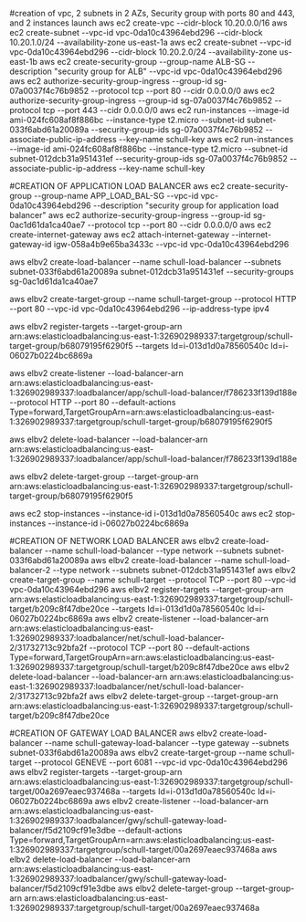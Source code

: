 #creation of vpc, 2 subnets in 2 AZs, Security group with ports 80 and 443, and 2 instances launch
aws ec2 create-vpc --cidr-block  10.20.0.0/16
aws ec2 create-subnet --vpc-id vpc-0da10c43964ebd296 --cidr-block 10.20.1.0/24 --availability-zone us-east-1a
aws ec2 create-subnet --vpc-id vpc-0da10c43964ebd296 --cidr-block 10.20.2.0/24 --availability-zone us-east-1b
aws ec2 create-security-group --group-name ALB-SG --description "security group for ALB" --vpc-id vpc-0da10c43964ebd296
aws ec2 authorize-security-group-ingress --group-id sg-07a0037f4c76b9852 --protocol tcp --port 80 --cidr 0.0.0.0/0
aws ec2 authorize-security-group-ingress --group-id sg-07a0037f4c76b9852 --protocol tcp --port 443 --cidr 0.0.0.0/0
aws ec2 run-instances --image-id ami-024fc608af8f886bc --instance-type t2.micro --subnet-id subnet-033f6abd61a20089a --security-group-ids sg-07a0037f4c76b9852 --associate-public-ip-address --key-name schull-key
aws ec2 run-instances --image-id ami-024fc608af8f886bc --instance-type t2.micro --subnet-id subnet-012dcb31a951431ef --security-group-ids sg-07a0037f4c76b9852 --associate-public-ip-address --key-name schull-key

#CREATION OF APPLICATION LOAD BALANCER
aws ec2 create-security-group --group-name APP_LOAD_BAL-SG --vpc-id vpc-0da10c43964ebd296 --description "security group for application load balancer"
aws ec2 authorize-security-group-ingress --group-id sg-0ac1d61da1ca40ae7 --protocol tcp --port 80 --cidr 0.0.0.0/0
aws ec2 create-internet-gateway
aws ec2 attach-internet-gateway --internet-gateway-id igw-058a4b9e65ba3433c --vpc-id vpc-0da10c43964ebd296

aws elbv2 create-load-balancer --name schull-load-balancer --subnets subnet-033f6abd61a20089a subnet-012dcb31a951431ef --security-groups sg-0ac1d61da1ca40ae7

aws elbv2 create-target-group --name schull-target-group --protocol HTTP --port 80 --vpc-id vpc-0da10c43964ebd296 --ip-address-type ipv4

aws elbv2 register-targets --target-group-arn arn:aws:elasticloadbalancing:us-east-1:326902989337:targetgroup/schull-target-group/b68079195f6290f5 --targets Id=i-013d1d0a78560540c Id=i-06027b0224bc6869a

aws elbv2 create-listener --load-balancer-arn arn:aws:elasticloadbalancing:us-east-1:326902989337:loadbalancer/app/schull-load-balancer/f786233f139d188e --protocol HTTP --port 80 --default-actions Type=forward,TargetGroupArn=arn:aws:elasticloadbalancing:us-east-1:326902989337:targetgroup/schull-target-group/b68079195f6290f5

aws elbv2 delete-load-balancer --load-balancer-arn arn:aws:elasticloadbalancing:us-east-1:326902989337:loadbalancer/app/schull-load-balancer/f786233f139d188e

aws elbv2 delete-target-group --target-group-arn arn:aws:elasticloadbalancing:us-east-1:326902989337:targetgroup/schull-target-group/b68079195f6290f5

aws ec2 stop-instances --instance-id i-013d1d0a78560540c
aws ec2 stop-instances --instance-id i-06027b0224bc6869a

#CREATION OF NETWORK LOAD BALANCER
aws elbv2 create-load-balancer --name schull-load-balancer --type network --subnets subnet-033f6abd61a20089a
aws elbv2 create-load-balancer --name schull-load-balancer-2 --type network --subnets subnet-012dcb31a951431ef 
aws elbv2 create-target-group --name schull-target --protocol TCP --port 80 --vpc-id vpc-0da10c43964ebd296
aws elbv2 register-targets --target-group-arn arn:aws:elasticloadbalancing:us-east-1:326902989337:targetgroup/schull-target/b209c8f47dbe20ce --targets Id=i-013d1d0a78560540c Id=i-06027b0224bc6869a
aws elbv2 create-listener --load-balancer-arn arn:aws:elasticloadbalancing:us-east-1:326902989337:loadbalancer/net/schull-load-balancer-2/31732713c92bfa2f --protocol TCP --port 80 --default-actions Type=forward,TargetGroupArn=arn:aws:elasticloadbalancing:us-east-1:326902989337:targetgroup/schull-target/b209c8f47dbe20ce
aws elbv2 delete-load-balancer --load-balancer-arn arn:aws:elasticloadbalancing:us-east-1:326902989337:loadbalancer/net/schull-load-balancer-2/31732713c92bfa2f
aws elbv2 delete-target-group --target-group-arn arn:aws:elasticloadbalancing:us-east-1:326902989337:targetgroup/schull-target/b209c8f47dbe20ce

#CREATION OF GATEWAY LOAD BALANCER
aws elbv2 create-load-balancer --name schull-gateway-load-balancer --type gateway --subnets subnet-033f6abd61a20089a
aws elbv2 create-target-group --name schull-target --protocol GENEVE --port 6081 --vpc-id vpc-0da10c43964ebd296
aws elbv2 register-targets --target-group-arn arn:aws:elasticloadbalancing:us-east-1:326902989337:targetgroup/schull-target/00a2697eaec937468a --targets Id=i-013d1d0a78560540c Id=i-06027b0224bc6869a
aws elbv2 create-listener --load-balancer-arn arn:aws:elasticloadbalancing:us-east-1:326902989337:loadbalancer/gwy/schull-gateway-load-balancer/f5d2109cf91e3dbe --default-actions Type=forward,TargetGroupArn=arn:aws:elasticloadbalancing:us-east-1:326902989337:targetgroup/schull-target/00a2697eaec937468a
aws elbv2 delete-load-balancer --load-balancer-arn arn:aws:elasticloadbalancing:us-east-1:326902989337:loadbalancer/gwy/schull-gateway-load-balancer/f5d2109cf91e3dbe
aws elbv2 delete-target-group --target-group-arn arn:aws:elasticloadbalancing:us-east-1:326902989337:targetgroup/schull-target/00a2697eaec937468a
